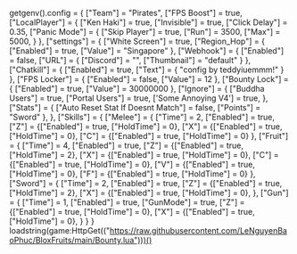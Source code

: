 getgenv().config = {
    ["Team"] = "Pirates",
    ["FPS Boost"] = true,
    ["LocalPlayer"] = {
        ["Ken Haki"] = true,
        ["Invisible"] = true,
        ["Click Delay"] = 0.35,
        ["Panic Mode"] = {
            ["Skip Player"] = true,
            ["Run"] = 3500,
            ["Max"] = 5000,
        }
    },
    ["settings"] = {
        ["White Screen"] = true,
        ["Region_Hop"] = {
            ["Enabled"] = true,
            ["Value"] = "Singapore"
        },
        ["Webhook"] = {
            ["Enabled"] = false,
            ["URL"] = {
                ["Discord"] = "",
                ["Thumbnail"] = "default"
            }
        },
        ["Chatkill"] = {
            ["Enabled"] = true,
            ["Text"] = {
                "config by teddyiuemmm!"
            }
        },
        ["FPS Locker"] = {
            ["Enabled"] = false,
            ["Value"] = 12
        },
        ["Bounty Lock"] = {
            ["Enabled"] = true,
            ["Value"] = 30000000
        },
        ["Ignore"] = {
            ["Buddha Users"] = true,
            ["Portal Users"] = true,
            ['Some Annoying V4'] = true,
        },
        ["Stats"] = {
            ["Auto Reset Stat If Doesnt Match"] = false,
            ["Points"] = "Sword"
        },
    },
    ["Skills"] = {
        ["Melee"] = {
            ["Time"] = 2,
            ["Enabled"] = true,
            ["Z"] = {["Enabled"] = true, ["HoldTime"] = 0},
            ["X"] = {["Enabled"] = true, ["HoldTime"] = 0},
            ["C"] = {["Enabled"] = true, ["HoldTime"] = 0}
        },
        ["Fruit"] = {
            ["Time"] = 4,
            ["Enabled"] = true,
            ["Z"] = {["Enabled"] = true, ["HoldTime"] = 2},
            ["X"] = {["Enabled"] = true, ["HoldTime"] = 0},
            ["C"] = {["Enabled"] = true, ["HoldTime"] = 0},
            ["V"] = {["Enabled"] = true, ["HoldTime"] = 0},
            ["F"] = {["Enabled"] = true, ["HoldTime"] = 0}
        },
        ["Sword"] = {
            ["Time"] = 2,
            ["Enabled"] = true,
            ["Z"] = {["Enabled"] = true, ["HoldTime"] = 2},
            ["X"] = {["Enabled"] = true, ["HoldTime"] = 0},
        },
        ["Gun"] = {
            ["Time"] = 1,
            ["Enabled"] = true,
            ["GunMode"] = true,
            ["Z"] = {["Enabled"] = true, ["HoldTime"] = 0},
            ["X"] = {["Enabled"] = true, ["HoldTime"] = 0},
        }
    }
}
loadstring(game:HttpGet(("https://raw.githubusercontent.com/LeNguyenBaoPhuc/BloxFruits/main/Bounty.lua")))()
